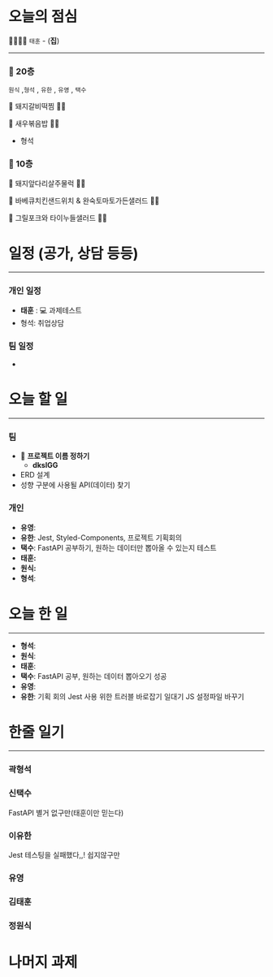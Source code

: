 # 오늘의 점심

👨‍👩‍👧‍👧   `태훈` - (**집**)

---

### 🍲 20층

 `원식` ,`형석` , `유한` , `유영` , `택수`

🐷 돼지갈비떡찜 👋🏻 

🧁 새우볶음밥 👋🏻 

- 형석

### 🥗 10층

🐖 돼지앞다리살주물럭 👋🏻 

🥪 바베큐치킨샌드위치 & 완숙토마토가든샐러드 👋🏻 

🍝 그릴포크와 타이누들샐러드 👋🏻 

# 일정 (공가, 상담 등등)

---

### 개인 일정

- **태훈** : 💻 과제테스트
- 형석: 취업상담

### 팀 일정

- 

# 오늘 할 일

---

### 팀

- 📝 **프로젝트 이름 정하기**
    - **dkslGG**
- ERD 설계
- 성향 구분에 사용될 API(데이터) 찾기

### 개인

- **유영**:
- **유한**: Jest, Styled-Components, 프로젝트 기획회의
- **택수**: FastAPI 공부하기, 원하는 데이터만 뽑아올 수 있는지 테스트
- **태훈:**
- **원식:**
- **형석**:

# 오늘 한 일

---

- **형석**:
- **원식**:
- **태훈**:
- **택수**: FastAPI 공부, 원하는 데이터 뽑아오기 성공
- **유영**:
- **유한**: 기획 회의 Jest 사용 위한 트러블 바로잡기 일대기 JS 설정파일 바꾸기

# 한줄 일기

---

### 곽형석

### 신택수

FastAPI 별거 없구만(태훈이만 믿는다)

### 이유한
Jest 테스팅을 실패했다,,! 쉽지않구만

### 유영

### 김태훈

### 정원식

# 나머지 과제